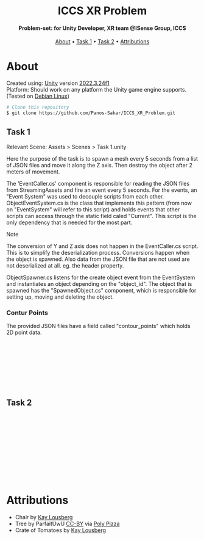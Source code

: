 <h1 align="center">
  <br>
  ICCS XR Problem
  <br>
</h1>

<h4 align="center">Problem-set: for Unity Developer, XR team @ISense Group, ICCS</h4>
<p align="center">
  <a href="#About">About</a> •
  <a href="#Task-1">Task 1</a> •
  <a href="#Task-2">Task 2</a> •
  <a href="#Attributions">Attributions</a>
</p>

# About

Created using: [Unity](https://unity.com/) version [2022.3.24f1](https://unity.com/releases/editor/whats-new/2022.3.24)
<br>
Platform: Should work on any platform the Unity game engine supports. (Tested on [Debian Linux](https://www.debian.org/))


```bash
# Clone this repository
$ git clone https://github.com/Panos-Sakar/ICCS_XR_Problem.git
```

## Task 1

Relevant Scene: Assets > Scenes > Task 1.unity
<br>

Here the purpose of the task is to spawn a mesh every 5 seconds from a list of JSON files and move it along the Z axis. Then destroy the object after 2 meters of movement.
<br>

<p>
  The 'EventCaller.cs' component is responsible for reading the JSON files from StreamingAssets and fire an event every 5 seconds.
For the events, an "Event System" was used to decouple scripts from each other. ObjectEventSystem.cs is the class that implements this pattern (from now on "EventSystem" will refer to this script) and holds events that other scripts can access through the static field caled "Current". This script is the only dependency that is needed for the most part.
</p>

> [!NOTE]  
> The conversion of Y and Z axis does not happen in the EventCaller.cs script. This is to simplify the deserialization process. Conversions happen when the object is spawned. 
> Also data from the JSON file that are not used are not deserialized at all. eg. the header property.

<p>
  ObjectSpawner.cs listens for the create object event from the EventSystem and instantiates an object depending on the "object_id". The object that is spawned has the "SpawnedObject.cs" component, which is responsible for setting up, moving and deleting the object.
</p>

### Contur Points

<p>
  The provided JSON files have a field called "contour_points" which holds 2D point data. 
</p>

<br>
<br>
<br>
<br>
<br>
<br>
<br>

## Task 2

<br>
<br>
<br>
<br>
<br>
<br>
<br>
<br>
<br>
<br>

# Attributions

* Chair by [Kay Lousberg](https://poly.pizza/m/99QQsFyyMA)
* Tree by ParfaitUwU [CC-BY](https://creativecommons.org/licenses/by/3.0/) via [Poly Pizza](https://poly.pizza/m/MSuchZNT2G)
* Crate of Tomatoes by [Kay Lousberg](https://poly.pizza/m/YrCZgQcpMN)

<br>
<br>
<br>
<br>
<br>
<br>
<br>
<br>
<br>
<br>
